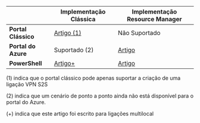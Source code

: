 |  | **Implementação Clássica**  | **Implementação Resource Manager** |
|----------------------------------------|--------------|----------------------|
| **Portal Clássico**                     |[Artigo (1)](../articles/vpn-gateway/vpn-gateway-site-to-site-create.md) |  Não Suportado |
| **Portal do Azure**                       | Suportado (2)              | [Artigo](vpn-gateway-howto-site-to-site-resource-manager-portal.md)|
| **PowerShell**               |[Artigo+](..articles/vpn-gateway/vpn-gateway-multi-site.md)          | [Artigo](..articles/vpn-gateway/vpn-gateway-create-site-to-site-rm-powershell.md)| 

(1) indica que o portal clássico pode apenas suportar a criação de uma ligação VPN S2S

(2) indica que um cenário de ponto a ponto ainda não está disponível para o portal do Azure.

(+) indica que este artigo foi escrito para ligações multilocal




<!--HONumber=Aug16_HO1--->


